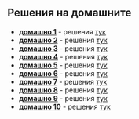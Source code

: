 ## Решения на домашните

- [**домашно 1**](https://hackerrank.com/contests/sda-ad-hw-1-2023) - решения [тук](hw1)
- [**домашно 2**](https://hackerrank.com/contests/sda-ad-hw-2-2023) - решения [тук](hw2)
- [**домашно 3**](https://hackerrank.com/contests/sda-ad-hw-3-2023) - решения [тук](hw3)
- [**домашно 4**](https://hackerrank.com/contests/sda-ad-hw-4-2023) - решения [тук](hw4)
- [**домашно 5**](https://hackerrank.com/contests/sda-ad-hw-5-2023) - решения [тук](hw5)
- [**домашно 6**](https://hackerrank.com/contests/sda-ad-hw-6-2023) - решения [тук](hw6)
- [**домашно 7**](https://hackerrank.com/contests/sda-ad-hw-7-2023) - решения [тук](hw7)
- [**домашно 8**](https://hackerrank.com/contests/sda-ad-hw-8-2023) - решения [тук](hw8)
- [**домашно 9**](https://hackerrank.com/contests/sda-ad-hw-9-2023) - решения [тук](hw9)
- [**домашно 10**](https://hackerrank.com/contests/sda-ad-hw-10-2023) - решения [тук](hw10)